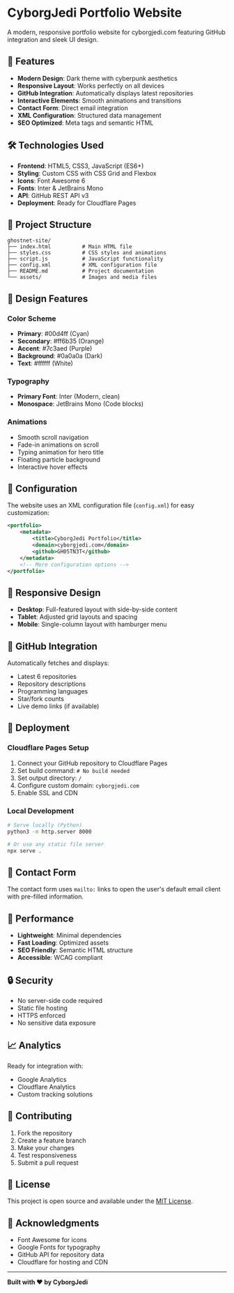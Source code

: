 # CyborgJedi Portfolio Website

A modern, responsive portfolio website for cyborgjedi.com featuring GitHub integration and sleek UI design.

## 🚀 Features

- **Modern Design**: Dark theme with cyberpunk aesthetics
- **Responsive Layout**: Works perfectly on all devices
- **GitHub Integration**: Automatically displays latest repositories
- **Interactive Elements**: Smooth animations and transitions
- **Contact Form**: Direct email integration
- **XML Configuration**: Structured data management
- **SEO Optimized**: Meta tags and semantic HTML

## 🛠️ Technologies Used

- **Frontend**: HTML5, CSS3, JavaScript (ES6+)
- **Styling**: Custom CSS with CSS Grid and Flexbox
- **Icons**: Font Awesome 6
- **Fonts**: Inter & JetBrains Mono
- **API**: GitHub REST API v3
- **Deployment**: Ready for Cloudflare Pages

## 📁 Project Structure

```
ghostnet-site/
├── index.html          # Main HTML file
├── styles.css          # CSS styles and animations
├── script.js           # JavaScript functionality
├── config.xml          # XML configuration file
├── README.md           # Project documentation
└── assets/             # Images and media files
```

## 🎨 Design Features

### Color Scheme
- **Primary**: #00d4ff (Cyan)
- **Secondary**: #ff6b35 (Orange)
- **Accent**: #7c3aed (Purple)
- **Background**: #0a0a0a (Dark)
- **Text**: #ffffff (White)

### Typography
- **Primary Font**: Inter (Modern, clean)
- **Monospace**: JetBrains Mono (Code blocks)

### Animations
- Smooth scroll navigation
- Fade-in animations on scroll
- Typing animation for hero title
- Floating particle background
- Interactive hover effects

## 🔧 Configuration

The website uses an XML configuration file (`config.xml`) for easy customization:

```xml
<portfolio>
    <metadata>
        <title>CyborgJedi Portfolio</title>
        <domain>cyborgjedi.com</domain>
        <github>GH05TN3T</github>
    </metadata>
    <!-- More configuration options -->
</portfolio>
```

## 📱 Responsive Design

- **Desktop**: Full-featured layout with side-by-side content
- **Tablet**: Adjusted grid layouts and spacing
- **Mobile**: Single-column layout with hamburger menu

## 🔗 GitHub Integration

Automatically fetches and displays:
- Latest 6 repositories
- Repository descriptions
- Programming languages
- Star/fork counts
- Live demo links (if available)

## 🚀 Deployment

### Cloudflare Pages Setup

1. Connect your GitHub repository to Cloudflare Pages
2. Set build command: `# No build needed`
3. Set output directory: `/`
4. Configure custom domain: `cyborgjedi.com`
5. Enable SSL and CDN

### Local Development

```bash
# Serve locally (Python)
python3 -m http.server 8000

# Or use any static file server
npx serve .
```

## 📧 Contact Form

The contact form uses `mailto:` links to open the user's default email client with pre-filled information.

## 🎯 Performance

- **Lightweight**: Minimal dependencies
- **Fast Loading**: Optimized assets
- **SEO Friendly**: Semantic HTML structure
- **Accessible**: WCAG compliant

## 🔒 Security

- No server-side code required
- Static file hosting
- HTTPS enforced
- No sensitive data exposure

## 📈 Analytics

Ready for integration with:
- Google Analytics
- Cloudflare Analytics
- Custom tracking solutions

## 🤝 Contributing

1. Fork the repository
2. Create a feature branch
3. Make your changes
4. Test responsiveness
5. Submit a pull request

## 📄 License

This project is open source and available under the [MIT License](LICENSE).

## 🌟 Acknowledgments

- Font Awesome for icons
- Google Fonts for typography
- GitHub API for repository data
- Cloudflare for hosting and CDN

---

**Built with ❤️ by CyborgJedi**
